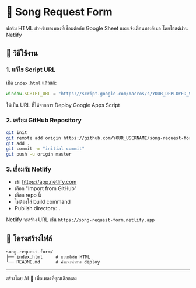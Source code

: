 # 🎵 Song Request Form

ฟอร์ม HTML สำหรับขอเพลงที่เชื่อมต่อกับ Google Sheet และแจ้งเตือนทางอีเมล โดยโฮสต์ผ่าน Netlify

## 🔧 วิธีใช้งาน

### 1. แก้ไข Script URL

เปิด `index.html` แล้วแก้:

```js
window.SCRIPT_URL = "https://script.google.com/macros/s/YOUR_DEPLOYED_SCRIPT_ID/exec";
```

ให้เป็น URL ที่ได้จากการ Deploy Google Apps Script

### 2. เตรียม GitHub Repository

```bash
git init
git remote add origin https://github.com/YOUR_USERNAME/song-request-form.git
git add .
git commit -m "initial commit"
git push -u origin master
```

### 3. เชื่อมกับ Netlify

- เข้า https://app.netlify.com
- เลือก "Import from GitHub"
- เลือก repo นี้
- ไม่ต้องใส่ build command
- Publish directory: `.`

Netlify จะสร้าง URL เช่น `https://song-request-form.netlify.app`

## 📄 โครงสร้างไฟล์

```
song-request-form/
├── index.html     # แบบฟอร์ม HTML
└── README.md      # คำแนะนำการ deploy
```

---

สร้างโดย AI 💜 เพื่อเพลงที่คุณเลือกเอง
